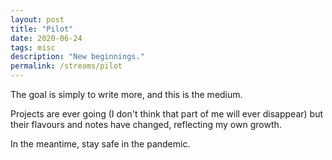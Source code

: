 ```yaml
---
layout: post
title: "Pilot"
date: 2020-06-24
tags: misc
description: "New beginnings."
permalink: /streams/pilot
---
```


The goal is simply to write more, and this is the medium.

Projects are ever going (I don't think that part of me will ever disappear) but their flavours and notes have changed, reflecting my own growth.

In the meantime, stay safe in the pandemic.

